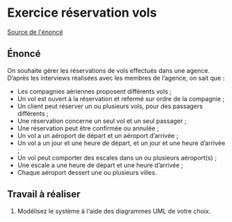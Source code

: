 # Exercice réservation vols

[Source de l'énoncé](https://www.cours-gratuit.com/exercices-uml/exercice-uml-etude-de-cas-distributeur-de-billets-diagramme-dactivites)

## Énoncé

On souhaite gérer les réservations de vols effectués dans une agence. D’après les interviews réalisées avec les membres de l’agence, on sait que :

- Les compagnies aériennes proposent différents vols ;
- Un vol est ouvert à la réservation et refermé sur ordre de la compagnie ;
- Un client peut réserver un ou plusieurs vols, pour des passagers différents ;
- Une réservation concerne un seul vol et un seul passager ;
- Une réservation peut être confirmée ou annulée ;
- Un vol a un aéroport de départ et un aéroport d’arrivée ;
- Un vol a un jour et une heure de départ, et un jour et une heure d’arrivée ;
- Un vol peut comporter des escales dans un ou plusieurs aéroport(s) ;
- Une escale a une heure de départ et une heure d’arrivée ;
- Chaque aéroport dessert une ou plusieurs villes.

## Travail à réaliser

1. Modélisez le système à l'aide des diagrammes UML de votre choix.
